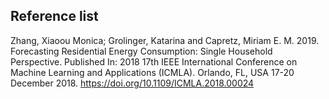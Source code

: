 ## Reference list

[@zhang2019]: doi:10.1109/ICMLA.2018.00024
Zhang, Xiaoou Monica; Grolinger, Katarina and Capretz, Miriam E. M. 2019. Forecasting Residential Energy Consumption: Single Household Perspective. Published In:  2018 17th IEEE International Conference on Machine Learning and Applications (ICMLA). Orlando, FL, USA 17-20 December 2018.
https://doi.org/10.1109/ICMLA.2018.00024

